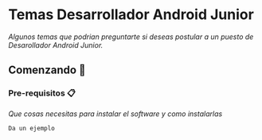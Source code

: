 # Temas Desarrollador Android Junior

_Algunos temas que podrian preguntarte si deseas postular a un puesto de Desarollador Android Junior._

## Comenzando 🚀

### Pre-requisitos 📋

_Que cosas necesitas para instalar el software y como instalarlas_

```
Da un ejemplo
```
